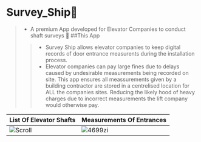 # Survey_Ship🚢
> - A premium App developed for Elevator Companies to conduct shaft surveys 💒
##This App
>> * Survey Ship allows elevator companies to keep digital records of door entrance measurents during the installation process. 
>> * Elevator companies can pay large fines due to delays caused by undesirable measurements being recorded on site. This app ensures all meassurements given by a building contractor are stored in a centrelised location for ALL the companies sites. Reducing the likely hood of heavy charges due to incorrect measurements the lift company would otherwise pay.


| List Of Elevator Shafts| Measurements Of Entrances|
|-----|-----|
| ![Scroll](https://user-images.githubusercontent.com/17411265/85650737-701d0d80-b6a6-11ea-9bc3-caeff011abc5.gif) | ![4699zi](https://user-images.githubusercontent.com/17411265/85650329-a1e1a480-b6a5-11ea-8012-ebdcf897b82c.gif) | 

